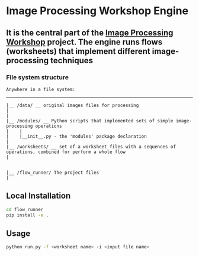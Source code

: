 # Image Processing Workshop Engine

## It is the central part of the [Image Processing Workshop](https://github.com/ekarpovs/image-processing-workshop) project. The engine runs flows (worksheets) that implement different image-processing techniques

### File system structure

    Anywhere in a file system:
_____
    |__ /data/ __ original images files for processing
    |
    |
    |__ /modules/ __ Python scripts that implemented sets of simple image-processing operations
    |    |
    |    |__init__.py - the 'modules' package declaration
    |   
    |__ /worksheets/ __ set of a worksheet files with a sequences of operations, combined for perform a whole flow 
    |   
    

    |__ /flow_runner/ The project files
    |

## Local Installation

```bash
cd flow_runner
pip install -e .
```

## Usage

```bash
python run.py -f <worksheet name> -i <input file name>
```

